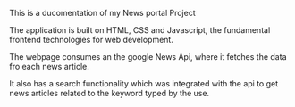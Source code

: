 This is a ducomentation of my News portal Project 

The application is built on HTML, CSS and Javascript, the fundamental frontend technologies for web development.

The webpage consumes an the google News Api, where it fetches the data fro each news article.  

It also has a search functionality which was integrated with the api to get news articles related to the keyword typed by the use. 
